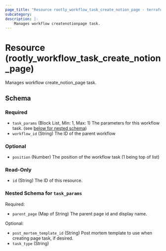 ```yaml
---
page_title: "Resource rootly_workflow_task_create_notion_page - terraform-provider-rootly"
subcategory:
description: |-
    Manages workflow createnotionpage task.
---
```


# Resource (rootly_workflow_task_create_notion_page)

Manages workflow create_notion_page task.

<!-- schema generated by tfplugindocs -->
## Schema

### Required

- `task_params` (Block List, Min: 1, Max: 1) The parameters for this workflow task. (see [below for nested schema](#nestedblock--task_params))
- `workflow_id` (String) The ID of the parent workflow

### Optional

- `position` (Number) The position of the workflow task (1 being top of list)

### Read-Only

- `id` (String) The ID of this resource.

<a id="nestedblock--task_params"></a>
### Nested Schema for `task_params`

Required:

- `parent_page` (Map of String) The parent page id and display name.

Optional:

- `post_mortem_template_id` (String) Post mortem template to use when creating page task, if desired.
- `task_type` (String)
